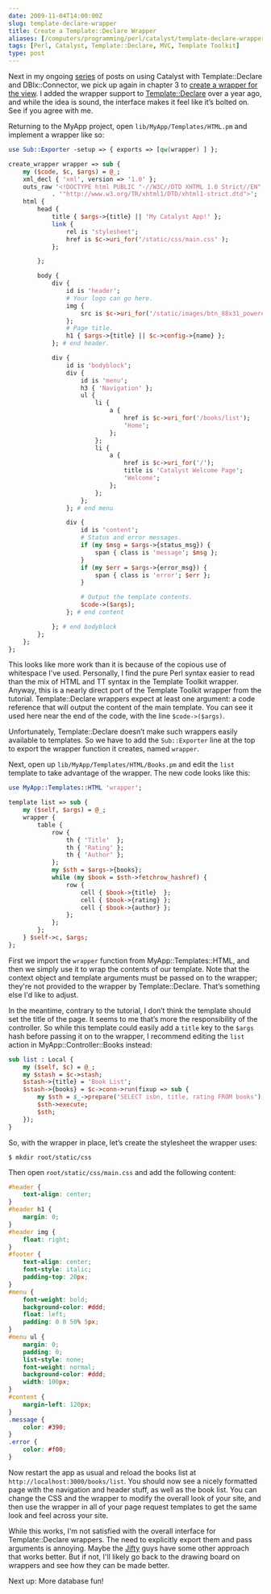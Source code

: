 ```yaml
--- 
date: 2009-11-04T14:00:00Z
slug: template-declare-wrapper
title: Create a Template::Declare Wrapper
aliases: [/computers/programming/perl/catalyst/template-declare-wrapper.html]
tags: [Perl, Catalyst, Template::Declare, MVC, Template Toolkit]
type: post
---
```


Next in my ongoing [series] of posts on using Catalyst with Template::Declare
and DBIx::Connector, we pick up again in chapter 3 to [create a wrapper for the
view]. I added the wrapper support to [Template::Declare] over a year ago, and
while the idea is sound, the interface makes it feel like it’s bolted on. See if
you agree with me.

Returning to the MyApp project, open `lib/MyApp/Templates/HTML.pm` and implement
a wrapper like so:

```perl
use Sub::Exporter -setup => { exports => [qw(wrapper) ] };

create_wrapper wrapper => sub {
    my ($code, $c, $args) = @_;
    xml_decl { 'xml', version => '1.0' };
    outs_raw '<!DOCTYPE html PUBLIC "-//W3C//DTD XHTML 1.0 Strict//EN" '
            . '"http://www.w3.org/TR/xhtml1/DTD/xhtml1-strict.dtd">';
    html {
        head {
            title { $args->{title} || 'My Catalyst App!' };
            link {
                rel is 'stylesheet';
                href is $c->uri_for('/static/css/main.css' );
            };

        };

        body {
            div {
                id is 'header';
                # Your logo can go here.
                img {
                    src is $c->uri_for('/static/images/btn_88x31_powered.png');
                };
                # Page title.
                h1 { $args->{title} || $c->config->{name} };
            }; # end header.

            div {
                id is 'bodyblock';
                div {
                    id is 'menu';
                    h3 { 'Navigation' };
                    ul {
                        li {
                            a {
                                href is $c->uri_for('/books/list');
                                'Home';
                            };
                        };
                        li {
                            a {
                                href is $c->uri_for('/');
                                title is 'Catalyst Welcome Page';
                                'Welcome';
                            };
                        };
                    };
                }; # end menu

                div {
                    id is 'content';
                    # Status and error messages.
                    if (my $msg = $args->{status_msg}) {
                        span { class is 'message'; $msg };
                    }
                    if (my $err = $args->{error_msg}) {
                        span { class is 'error'; $err };
                    }

                    # Output the template contents.
                    $code->($args);
                }; # end content

            }; # end bodyblock
        };
    };
};
```

This looks like more work than it is because of the copious use of whitespace
I've used. Personally, I find the pure Perl syntax easier to read than the mix
of HTML and TT syntax in the Template Toolkit wrapper. Anyway, this is a nearly
direct port of the Template Toolkit wrapper from the tutorial. Template::Declare
wrappers expect at least one argument: a code reference that will output the
content of the main template. You can see it used here near the end of the code,
with the line `$code->($args)`.

Unfortunately, Template::Declare doesn’t make such wrappers easily available to
templates. So we have to add the `Sub::Exporter` line at the top to export the
wrapper function it creates, named `wrapper`.

Next, open up `lib/MyApp/Templates/HTML/Books.pm` and edit the `list` template
to take advantage of the wrapper. The new code looks like this:

```perl
use MyApp::Templates::HTML 'wrapper';

template list => sub {
    my ($self, $args) = @_;
    wrapper {
        table {
            row {
                th { 'Title'  };
                th { 'Rating' };
                th { 'Author' };
            };
            my $sth = $args->{books};
            while (my $book = $sth->fetchrow_hashref) {
                row {
                    cell { $book->{title}  };
                    cell { $book->{rating} };
                    cell { $book->{author} };
                };
            };
        };
    } $self->c, $args;
};
```

First we import the `wrapper` function from MyApp::Templates::HTML, and then we
simply use it to wrap the contents of our template. Note that the context object
and template arguments must be passed on to the wrapper; they're not provided to
the wrapper by Template::Declare. That’s something else I'd like to adjust.

In the meantime, contrary to the tutorial, I don’t think the template should set
the title of the page. It seems to me that’s more the responsibility of the
controller. So while this template could easily add a `title` key to the `$args`
hash before passing it on to the wrapper, I recommend editing the `list` action
in MyApp::Controller::Books instead:

```perl
sub list : Local {
    my ($self, $c) = @_;
    my $stash = $c->stash;
    $stash->{title} = 'Book List';
    $stash->{books} = $c->conn->run(fixup => sub {
        my $sth = $_->prepare('SELECT isbn, title, rating FROM books');
        $sth->execute;
        $sth;
    });
}
```

So, with the wrapper in place, let’s create the stylesheet the wrapper uses:

    $ mkdir root/static/css

Then open `root/static/css/main.css` and add the following content:

``` css
#header {
    text-align: center;
}
#header h1 {
    margin: 0;
}
#header img {
    float: right;
}
#footer {
    text-align: center;
    font-style: italic;
    padding-top: 20px;
}
#menu {
    font-weight: bold;
    background-color: #ddd;
    float: left;
    padding: 0 0 50% 5px;
}
#menu ul {
    margin: 0;
    padding: 0;
    list-style: none;
    font-weight: normal;
    background-color: #ddd;
    width: 100px;
}
#content {
    margin-left: 120px;
}
.message {
    color: #390;
}
.error {
    color: #f00;
}
```

Now restart the app as usual and reload the books list at
`http://localhost:3000/books/list`. You should now see a nicely formatted page
with the navigation and header stuff, as well as the book list. You can change
the CSS and the wrapper to modify the overall look of your site, and then use
the wrapper in all of your page request templates to get the same look and feel
across your site.

While this works, I'm not satisfied with the overall interface for
Template::Declare wrappers. The need to explicitly export them and pass
arguments is annoying. Maybe the [Jifty] guys have some other approach that
works better. But if not, I'll likely go back to the drawing board on wrappers
and see how they can be made better.

Next up: More database fun!

  [series]: /tags/catalyst/ "Just a Theory: “Catalyst”"
  [create a wrapper for the view]: http://search.cpan.org/perldoc?Catalyst::Manual::Tutorial::03_MoreCatalystBasics#CREATE_A_WRAPPER_FOR_THE_VIEW
    "Catalyst Tutorial - Chapter 3: More Catalyst Application Development Basics"
  [Template::Declare]: http://search.cpan.org/perldoc?Template::Declare
    "Template::Declare on CPAN"
  [Jifty]: http://jifty.org/
